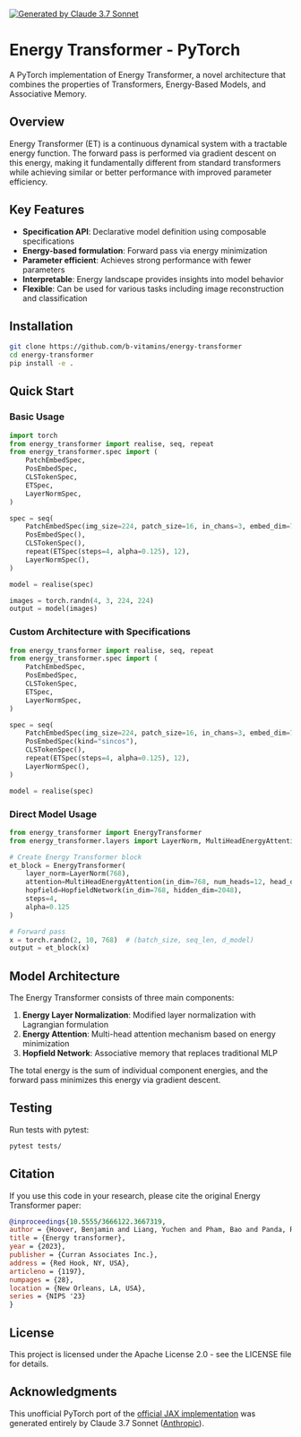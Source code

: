 [![Generated by Claude 3.7 Sonnet](https://img.shields.io/badge/Generated%20by-Claude%203.7%20Sonnet-blue)](https://www.anthropic.com/)

# Energy Transformer - PyTorch

A PyTorch implementation of Energy Transformer, a novel architecture that combines the properties of Transformers, Energy-Based Models, and Associative Memory.

## Overview

Energy Transformer (ET) is a continuous dynamical system with a tractable energy function. The forward pass is performed via gradient descent on this energy, making it fundamentally different from standard transformers while achieving similar or better performance with improved parameter efficiency.

## Key Features

- **Specification API**: Declarative model definition using composable specifications
- **Energy-based formulation**: Forward pass via energy minimization
- **Parameter efficient**: Achieves strong performance with fewer parameters
- **Interpretable**: Energy landscape provides insights into model behavior
- **Flexible**: Can be used for various tasks including image reconstruction and classification

## Installation

```bash
git clone https://github.com/b-vitamins/energy-transformer
cd energy-transformer
pip install -e .
```

## Quick Start

### Basic Usage

```python
import torch
from energy_transformer import realise, seq, repeat
from energy_transformer.spec import (
    PatchEmbedSpec,
    PosEmbedSpec,
    CLSTokenSpec,
    ETSpec,
    LayerNormSpec,
)

spec = seq(
    PatchEmbedSpec(img_size=224, patch_size=16, in_chans=3, embed_dim=768),
    PosEmbedSpec(),
    CLSTokenSpec(),
    repeat(ETSpec(steps=4, alpha=0.125), 12),
    LayerNormSpec(),
)

model = realise(spec)

images = torch.randn(4, 3, 224, 224)
output = model(images)
```

### Custom Architecture with Specifications

```python
from energy_transformer import realise, seq, repeat
from energy_transformer.spec import (
    PatchEmbedSpec,
    PosEmbedSpec,
    CLSTokenSpec,
    ETSpec,
    LayerNormSpec,
)

spec = seq(
    PatchEmbedSpec(img_size=224, patch_size=16, in_chans=3, embed_dim=768),
    PosEmbedSpec(kind="sincos"),
    CLSTokenSpec(),
    repeat(ETSpec(steps=4, alpha=0.125), 12),
    LayerNormSpec(),
)

model = realise(spec)
```

### Direct Model Usage

```python
from energy_transformer import EnergyTransformer
from energy_transformer.layers import LayerNorm, MultiHeadEnergyAttention, HopfieldNetwork

# Create Energy Transformer block
et_block = EnergyTransformer(
    layer_norm=LayerNorm(768),
    attention=MultiHeadEnergyAttention(in_dim=768, num_heads=12, head_dim=64),
    hopfield=HopfieldNetwork(in_dim=768, hidden_dim=2048),
    steps=4,
    alpha=0.125
)

# Forward pass
x = torch.randn(2, 10, 768)  # (batch_size, seq_len, d_model)
output = et_block(x)
```

## Model Architecture

The Energy Transformer consists of three main components:

1. **Energy Layer Normalization**: Modified layer normalization with Lagrangian formulation
2. **Energy Attention**: Multi-head attention mechanism based on energy minimization
3. **Hopfield Network**: Associative memory that replaces traditional MLP

The total energy is the sum of individual component energies, and the forward pass minimizes this energy via gradient descent.


## Testing

Run tests with pytest:

```bash
pytest tests/
```

## Citation

If you use this code in your research, please cite the original Energy Transformer paper:

```bibtex
@inproceedings{10.5555/3666122.3667319,
author = {Hoover, Benjamin and Liang, Yuchen and Pham, Bao and Panda, Rameswar and Strobelt, Hendrik and Chau, Duen Horng and Zaki, Mohammed J. and Krotov, Dmitry},
title = {Energy transformer},
year = {2023},
publisher = {Curran Associates Inc.},
address = {Red Hook, NY, USA},
articleno = {1197},
numpages = {28},
location = {New Orleans, LA, USA},
series = {NIPS '23}
}
```

## License

This project is licensed under the Apache License 2.0 - see the LICENSE file for details.

## Acknowledgments

This unofficial PyTorch port of the [official JAX implementation](https://github.com/bhoov/energy-transformer-jax) was generated entirely by Claude 3.7 Sonnet ([Anthropic](https://www.anthropic.com)).
